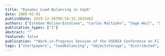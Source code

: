 ```yaml
---
title: "Dynamic Load Balancing in Ceph"
date: 2008-02-01
publishDate: 2019-12-30T00:58:33.262546Z
authors: ["Esteban Molina-Estolano", "Carlos Maltzahn", "Sage Weil", "Scott Brandt"]
publication_types: ["1"]
abstract: ""
featured: false
publication: "*Work-in-Progress Session of the USENIX Conference on File and Storage Technology (FAST 2008)*"
tags: ["shortpapers", "loadbalancing", "objectstorage", "distributed", "storage"]
---
```


